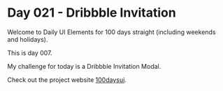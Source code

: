 Day 021 - Dribbble Invitation
======================

Welcome to Daily UI Elements for 100 days straight (including weekends and holidays).

This is day 007.

My challenge for today is a Dribbble Invitation Modal.

Check out the project website [100daysui](www.100daysui.com).
